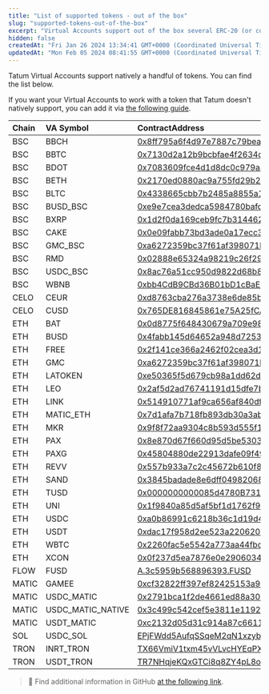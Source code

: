 ```yaml
---
title: "List of supported tokens - out of the box"
slug: "supported-tokens-out-of-the-box"
excerpt: "Virtual Accounts support out of the box several ERC-20 (or compatible) tokens as Virtual Currencies. Here you can find the list."
hidden: false
createdAt: "Fri Jan 26 2024 13:34:41 GMT+0000 (Coordinated Universal Time)"
updatedAt: "Mon Feb 05 2024 08:41:55 GMT+0000 (Coordinated Universal Time)"
---
```

Tatum Virtual Accounts support natively a handful of tokens. You can find the list below. 

If you want your Virtual Accounts to work with a token that Tatum doesn't natively support, you can add it via [the following guide](https://tatumdocs.readme.io/docs/adding-unsupported-tokens).

| Chain | VA Symbol         | ContractAddress                                                                                                                  | Digits |
| :---- | :---------------- | :------------------------------------------------------------------------------------------------------------------------------- | :----- |
| BSC   | BBCH              | [0x8ff795a6f4d97e7887c79bea79aba5cc76444adf](https://bscscan.com/token/0x8ff795a6f4d97e7887c79bea79aba5cc76444adf)               | 18     |
| BSC   | BBTC              | [0x7130d2a12b9bcbfae4f2634d864a1ee1ce3ead9c](https://bscscan.com/token/0x7130d2a12b9bcbfae4f2634d864a1ee1ce3ead9c)               | 18     |
| BSC   | BDOT              | [0x7083609fce4d1d8dc0c979aab8c869ea2c873402](https://bscscan.com/token/0x7083609fce4d1d8dc0c979aab8c869ea2c873402)               | 18     |
| BSC   | BETH              | [0x2170ed0880ac9a755fd29b2688956bd959f933f8](https://bscscan.com/token/0x2170ed0880ac9a755fd29b2688956bd959f933f8)               | 18     |
| BSC   | BLTC              | [0x4338665cbb7b2485a8855a139b75d5e34ab0db94](https://bscscan.com/token/0x4338665cbb7b2485a8855a139b75d5e34ab0db94)               | 18     |
| BSC   | BUSD_BSC          | [0xe9e7cea3dedca5984780bafc599bd69add087d56](https://bscscan.com/token/0xe9e7cea3dedca5984780bafc599bd69add087d56)               | 18     |
| BSC   | BXRP              | [0x1d2f0da169ceb9fc7b3144628db156f3f6c60dbe](https://bscscan.com/token/0x1d2f0da169ceb9fc7b3144628db156f3f6c60dbe)               | 18     |
| BSC   | CAKE              | [0x0e09fabb73bd3ade0a17ecc321fd13a19e81ce82](https://bscscan.com/token/0x0e09fabb73bd3ade0a17ecc321fd13a19e81ce82)               | 18     |
| BSC   | GMC_BSC           | [0xa6272359bc37f61af398071b65c8934aca744d53](https://bscscan.com/token/0xa6272359bc37f61af398071b65c8934aca744d53)               | 18     |
| BSC   | RMD               | [0x02888e65324a98219c26f292e7cd3e52ef39c5c2](https://bscscan.com/token/0x02888e65324a98219c26f292e7cd3e52ef39c5c2)               | 18     |
| BSC   | USDC_BSC          | [0x8ac76a51cc950d9822d68b83fe1ad97b32cd580d](https://bscscan.com/token/0x8ac76a51cc950d9822d68b83fe1ad97b32cd580d)               | 18     |
| BSC   | WBNB              | [0xbb4CdB9CBd36B01bD1cBaEBF2De08d9173bc095c](https://bscscan.com/token/0xbb4CdB9CBd36B01bD1cBaEBF2De08d9173bc095c)               | 18     |
| CELO  | CEUR              | [0xd8763cba276a3738e6de85b4b3bf5fded6d6ca73](https://celoscan.io/token/0xd8763cba276a3738e6de85b4b3bf5fded6d6ca73)               | 18     |
| CELO  | CUSD              | [0x765DE816845861e75A25fCA122bb6898B8B1282a](https://celoscan.io/token/0x765DE816845861e75A25fCA122bb6898B8B1282a)               | 18     |
| ETH   | BAT               | [0x0d8775f648430679a709e98d2b0cb6250d2887ef](https://etherscan.io/token/0x0d8775f648430679a709e98d2b0cb6250d2887ef)              | 18     |
| ETH   | BUSD              | [0x4fabb145d64652a948d72533023f6e7a623c7c53](https://etherscan.io/token/0x4fabb145d64652a948d72533023f6e7a623c7c53)              | 18     |
| ETH   | FREE              | [0x2f141ce366a2462f02cea3d12cf93e4dca49e4fd](https://etherscan.io/token/0x2f141ce366a2462f02cea3d12cf93e4dca49e4fd)              | 18     |
| ETH   | GMC               | [0xa6272359bc37f61af398071b65c8934aca744d53](https://etherscan.io/token/0xa6272359bc37f61af398071b65c8934aca744d53)              | 18     |
| ETH   | LATOKEN           | [0xe50365f5d679cb98a1dd62d6f6e58e59321bcddf](https://etherscan.io/token/0xe50365f5d679cb98a1dd62d6f6e58e59321bcddf)              | 18     |
| ETH   | LEO               | [0x2af5d2ad76741191d15dfe7bf6ac92d4bd912ca3](https://etherscan.io/token/0x2af5d2ad76741191d15dfe7bf6ac92d4bd912ca3)              | 18     |
| ETH   | LINK              | [0x514910771af9ca656af840dff83e8264ecf986ca](https://etherscan.io/token/0x514910771af9ca656af840dff83e8264ecf986ca)              | 18     |
| ETH   | MATIC_ETH         | [0x7d1afa7b718fb893db30a3abc0cfc608aacfebb0](https://etherscan.io/token/0x7d1afa7b718fb893db30a3abc0cfc608aacfebb0)              | 18     |
| ETH   | MKR               | [0x9f8f72aa9304c8b593d555f12ef6589cc3a579a2](https://etherscan.io/token/0x9f8f72aa9304c8b593d555f12ef6589cc3a579a2)              | 18     |
| ETH   | PAX               | [0x8e870d67f660d95d5be530380d0ec0bd388289e1](https://etherscan.io/token/0x8e870d67f660d95d5be530380d0ec0bd388289e1)              | 18     |
| ETH   | PAXG              | [0x45804880de22913dafe09f4980848ece6ecbaf78](https://etherscan.io/token/0x45804880de22913dafe09f4980848ece6ecbaf78)              | 18     |
| ETH   | REVV              | [0x557b933a7c2c45672b610f8954a3deb39a51a8ca](https://etherscan.io/token/0x557b933a7c2c45672b610f8954a3deb39a51a8ca)              | 18     |
| ETH   | SAND              | [0x3845badade8e6dff049820680d1f14bd3903a5d0](https://etherscan.io/token/0x3845badade8e6dff049820680d1f14bd3903a5d0)              | 18     |
| ETH   | TUSD              | [0x0000000000085d4780B73119b644AE5ecd22b376](https://etherscan.io/token/0x0000000000085d4780B73119b644AE5ecd22b376)              | 18     |
| ETH   | UNI               | [0x1f9840a85d5af5bf1d1762f925bdaddc4201f984](https://etherscan.io/token/0x1f9840a85d5af5bf1d1762f925bdaddc4201f984)              | 18     |
| ETH   | USDC              | [0xa0b86991c6218b36c1d19d4a2e9eb0ce3606eb48](https://etherscan.io/token/0xa0b86991c6218b36c1d19d4a2e9eb0ce3606eb48)              | 6      |
| ETH   | USDT              | [0xdac17f958d2ee523a2206206994597c13d831ec7](https://etherscan.io/token/0xdac17f958d2ee523a2206206994597c13d831ec7)              | 6      |
| ETH   | WBTC              | [0x2260fac5e5542a773aa44fbcfedf7c193bc2c599](https://etherscan.io/token/0x2260fac5e5542a773aa44fbcfedf7c193bc2c599)              | 8      |
| ETH   | XCON              | [0x0f237d5ea7876e0e2906034d98fdb20d43666ad4](https://etherscan.io/token/0x0f237d5ea7876e0e2906034d98fdb20d43666ad4)              | 18     |
| FLOW  | FUSD              | [A.3c5959b568896393.FUSD](https://www.flowdiver.io/contract/A.3c5959b568896393.FUSD)                                             | ?      |
| MATIC | GAMEE             | [0xcf32822ff397ef82425153a9dcb726e5ff61dca7](https://polygonscan.com/token/0xcf32822ff397ef82425153a9dcb726e5ff61dca7)           | 18     |
| MATIC | USDC_MATIC        | [0x2791bca1f2de4661ed88a30c99a7a9449aa84174](https://polygonscan.com/token/0x2791bca1f2de4661ed88a30c99a7a9449aa84174)           | 6      |
| MATIC | USDC_MATIC_NATIVE | [0x3c499c542cef5e3811e1192ce70d8cc03d5c3359](https://polygonscan.com/token/0x3c499c542cef5e3811e1192ce70d8cc03d5c3359)           | 6      |
| MATIC | USDT_MATIC        | [0xc2132d05d31c914a87c6611c10748aeb04b58e8f](https://polygonscan.com/token/0xc2132d05d31c914a87c6611c10748aeb04b58e8f)           | 18     |
| SOL   | USDC_SOL          | [EPjFWdd5AufqSSqeM2qN1xzybapC8G4wEGGkZwyTDt1v](https://explorer.solana.com/address/EPjFWdd5AufqSSqeM2qN1xzybapC8G4wEGGkZwyTDt1v) | 6      |
| TRON  | INRT_TRON         | [TX66VmiV1txm45vVLvcHYEqPXXLoREyAXm](https://tronscan.org/#/token20/TX66VmiV1txm45vVLvcHYEqPXXLoREyAXm)                          | 2      |
| TRON  | USDT_TRON         | [TR7NHqjeKQxGTCi8q8ZY4pL8otSzgjLj6t](https://tronscan.org/#/contract/TR7NHqjeKQxGTCi8q8ZY4pL8otSzgjLj6t)                         | 6      |

> 📘 Find additional information in GitHub [at the following link](https://github.com/tatumio/tatum-js/blob/v2/packages/shared/core/src/lib/contract.common.ts).
